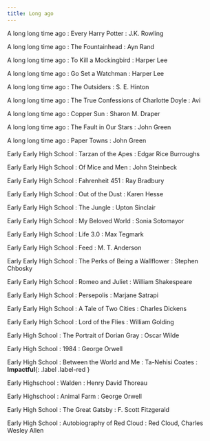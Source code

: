 ```yaml
---
title: Long ago 
---
```

A long long time ago
  : Every Harry Potter
    : J.K. Rowling

A long long time ago
: The Fountainhead 
  : Ayn Rand

A long long time ago
: To Kill a Mockingbird 
  : Harper Lee

A long long time ago
: Go Set a Watchman 
  : Harper Lee 

A long long time ago
: The Outsiders
  : S. E. Hinton

A long long time ago
: The True Confessions of Charlotte Doyle
  : Avi 

A long long time ago
: Copper Sun
   : Sharon M. Draper

A long long time ago
: The Fault in Our Stars
  : John Green

A long long time ago
: Paper Towns
  : John Green

Early Early High School
: Tarzan of the Apes
  : Edgar Rice Burroughs

Early Early High School
: Of Mice and Men
  : John Steinbeck

Early Early High School
: Fahrenheit 451
  : Ray Bradbury

Early Early High School
  : Out of the Dust
    : Karen Hesse

Early Early High School
  : The Jungle
    : Upton Sinclair

Early Early High School
  : My Beloved World
    : Sonia Sotomayor

Early Early High School
  : Life 3.0
    : Max Tegmark

Early Early High School
  : Feed
    : M. T. Anderson

Early Early High School
  : The Perks of Being a Wallflower
    : Stephen Chbosky

Early Early High School
  : Romeo and Juliet
    : William Shakespeare

Early Early High School
  : Persepolis
    : Marjane Satrapi

Early Early High School
  : A Tale of Two Cities
    : Charles Dickens

Early Early High School
  : Lord of the Flies
    : William Golding

Early High School
  : The Portrait of Dorian Gray
    : Oscar Wilde

Early High School
  : 1984
    : George Orwell

Early High School
: Between the World and Me
  : Ta-Nehisi Coates
    : **Impactful**{: .label .label-red }

Early Highschool
: Walden
  : Henry David Thoreau

Early Highschool
  : Animal Farm
    : George Orwell

Early High School
  : The Great Gatsby
    : F. Scott Fitzgerald

Early High School
  : Autobiography of Red Cloud
    : Red Cloud, Charles Wesley Allen










[comment]: <> (Oct 2)

[comment]: <> (: [Tracing, IntLists, & Recursion]&#40;#&#41;)

[comment]: <> (  : [2.1]&#40;#&#41;)

[comment]: <> (: **HW 1 due**{: .label .label-red })

